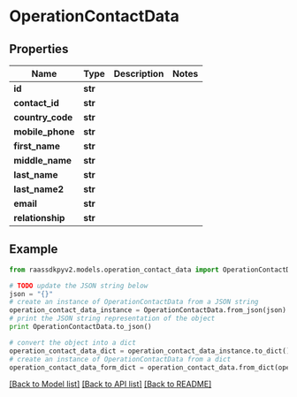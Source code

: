 # OperationContactData


## Properties
Name | Type | Description | Notes
------------ | ------------- | ------------- | -------------
**id** | **str** |  | 
**contact_id** | **str** |  | 
**country_code** | **str** |  | 
**mobile_phone** | **str** |  | 
**first_name** | **str** |  | 
**middle_name** | **str** |  | 
**last_name** | **str** |  | 
**last_name2** | **str** |  | 
**email** | **str** |  | 
**relationship** | **str** |  | 

## Example

```python
from raassdkpyv2.models.operation_contact_data import OperationContactData

# TODO update the JSON string below
json = "{}"
# create an instance of OperationContactData from a JSON string
operation_contact_data_instance = OperationContactData.from_json(json)
# print the JSON string representation of the object
print OperationContactData.to_json()

# convert the object into a dict
operation_contact_data_dict = operation_contact_data_instance.to_dict()
# create an instance of OperationContactData from a dict
operation_contact_data_form_dict = operation_contact_data.from_dict(operation_contact_data_dict)
```
[[Back to Model list]](../README.md#documentation-for-models) [[Back to API list]](../README.md#documentation-for-api-endpoints) [[Back to README]](../README.md)


